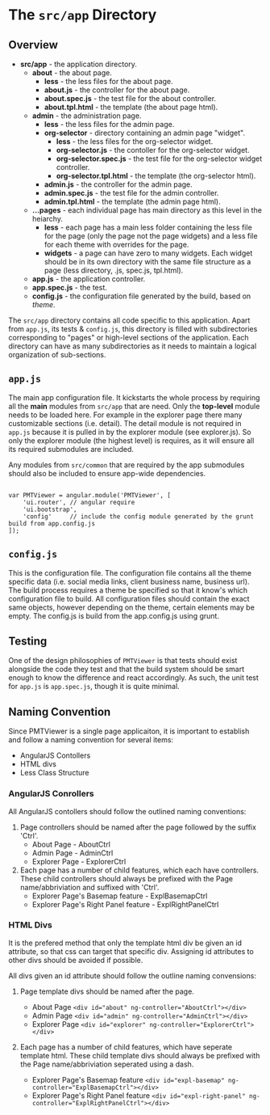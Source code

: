 # The `src/app` Directory

## Overview

* **src/app** - the application directory.
    * **about** - the about page.
      * **less** - the less files for the about page.
      * **about.js** - the controller for the about page.
      * **about.spec.js** - the test file for the about controller.
      * **about.tpl.html** - the template (the about page html).
    * **admin** - the administration page.
      * **less** - the less files for the admin page.
      * **org-selector** - directory containing an admin page "widget".
         * **less** - the less files for the org-selector widget.
         * **org-selector.js** - the contoller for the org-selector widget.
         * **org-selector.spec.js** - the test file for the org-selector widget controller.
         * **org-selector.tpl.html** - the template (the org-selector html).
      * **admin.js** - the controller for the admin page.
      * **admin.spec.js** - the test file for the admin controller.
      * **admin.tpl.html** - the template (the admin page html).
    * **...pages** - each individual page has main directory as this level in the heiarchy.
      * **less** - each page has a main less folder containing the less file for the page 
(only the page not the page widgets) and a less file for each theme with overrides for the page.
      * **widgets** - a page can have zero to many widgets. Each widget should be in its
own directory with the same file structure as a page (less directory, .js, spec.js, tpl.html).
    * **app.js** - the application controller.
    * **app.spec.js** - the test.
    * **config.js** - the configuration file generated by the build, based on _theme_.

The `src/app` directory contains all code specific to this application. Apart
from `app.js`, its tests & `config.js`, this directory is filled with subdirectories 
corresponding to "pages" or high-level sections of the application. Each directory can 
have as many subdirectories as it needs to maintain a logical organization of sub-sections.


## `app.js`

The main app configuration file. It kickstarts the whole process by requiring all the **main**
modules from `src/app` that are need. Only the **top-level** module needs to be loaded here.
For example in the explorer page there many customizable sections (i.e. detail). The detail module
is not required in `app.js` because it is pulled in by the explorer module (see explorer.js). So 
only the explorer module (the highest level) is requires, as it will ensure all its required 
submodules are included.

Any modules from `src/common` that are required by the app submodules should also be included 
to ensure app-wide dependencies.

```

var PMTViewer = angular.module('PMTViewer', [
    'ui.router', // angular require
    'ui.bootstrap',
    'config'     // include the config module generated by the grunt build from app.config.js
]);

```

## `config.js`

This is the configuration file. The configuration file contains all the theme 
specific data (i.e. social media links, client business name, business url). The
build process requires a theme be specified so that it know's which configuration
file to build. All configuration files should contain the exact same objects,
however depending on the theme, certain elements may be empty. The config.js
is build from the app.config.js using grunt.

## Testing

One of the design philosophies of `PMTViewer` is that tests should exist
alongside the code they test and that the build system should be smart enough to
know the difference and react accordingly. As such, the unit test for `app.js`
is `app.spec.js`, though it is quite minimal.

## Naming Convention

Since PMTViewer is a single page applicaiton, it is important to establish and follow
a naming convention for several items: 
  * AngularJS Contollers
  * HTML divs
  * Less Class Structure

### AngularJS Conrollers

All AngularJS contollers should follow the outlined naming conventions:

1. Page controllers should be named after the page followed by the suffix 'Ctrl'.
    * About Page - AboutCtrl
    * Admin Page - AdminCtrl
    * Explorer Page - ExplorerCtrl
2. Each page has a number of child features, which each have controllers. These child
controllers should always be prefixed with the Page name/abbriviation and suffixed with 
'Ctrl'.
   * Explorer Page's Basemap feature - ExplBasemapCtrl
   * Explorer Page's Right Panel feature - ExplRightPanelCtrl

### HTML Divs

It is the prefered method that only the template html div be given an id attribute,
so that css can target that specific div. Assigning id attributes to other divs should
be avoided if possible. 

All divs given an id attribute should follow the outline naming convensions:

1. Page template divs should be named after the page.
    * About Page
    ```<div id="about" ng-controller="AboutCtrl"></div>```
    * Admin Page
    ```<div id="admin" ng-controller="AdminCtrl"></div>```
    * Explorer Page
    ```<div id="explorer" ng-controller="ExplorerCtrl"></div>```

2. Each page has a number of child features, which have seperate template html. These child
template divs should always be prefixed with the Page name/abbriviation seperated using a dash.
   * Explorer Page's Basemap feature
   ```<div id="expl-basemap" ng-controller="ExplBasemapCtrl"></div>```
   * Explorer Page's Right Panel feature
   ```<div id="expl-right-panel" ng-controller="ExplRightPanelCtrl"></div>```
